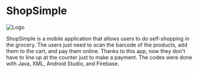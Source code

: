 # ShopSimple

![Logo](https://user-images.githubusercontent.com/32039212/157254552-466bb807-b30a-4082-84b2-d9de3f86adba.jpeg)

ShopSimple is a mobile application that allows users to do self-shopping in the grocery. The users just need to scan the barcode of the products, add them to the cart, and pay them online. Thanks to this app, now they don't have to line up at the counter just to make a payment. The codes were done with Java, XML, Android Studio, and Firebase.
